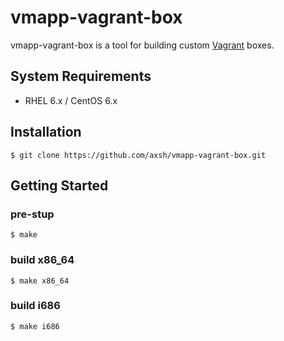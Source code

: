 vmapp-vagrant-box
==================

vmapp-vagrant-box is a tool for building custom [Vagrant](http://www.vagrantup.com/) boxes.

System Requirements
-------------------

+ RHEL 6.x / CentOS 6.x

Installation
------------

```
$ git clone https://github.com/axsh/vmapp-vagrant-box.git
```

Getting Started
---------------

### pre-stup

```
$ make
```

### build x86_64

```
$ make x86_64
```

### build i686

```
$ make i686
```
